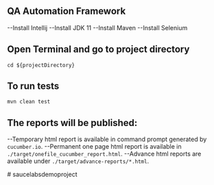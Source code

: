 ## QA Automation Framework
--Install Intellij
--Install JDK 11
--Install Maven
--Install Selenium

## Open Terminal and go to project directory
`cd ${projectDirectory}`

## To run tests
`mvn clean test`

## The reports will be published:
--Temporary html report is available in command prompt generated by `cucumber.io`.
--Permanent one page html report is available in `./target/onefile_cucumber_report.html`.
--Advance html reports are available under `./target/advance-reports/*.html`.


#   s a u c e l a b s d e m o p r o j e c t 
 
 
